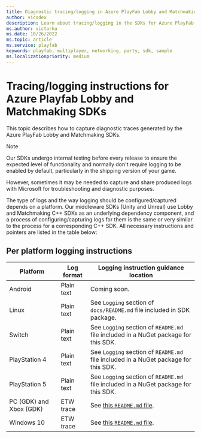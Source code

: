```yaml
---
title: Diagnostic tracing/logging in Azure PlayFab Lobby and Matchmaking SDKs
author: vicodex
description: Learn about tracing/logging in the SDKs for Azure PlayFab Lobby and Matchmaking.
ms.author: victorku
ms.date: 10/26/2022
ms.topic: article
ms.service: playfab
keywords: playfab, multiplayer, networking, party, sdk, sample
ms.localizationpriority: medium
---
```


# Tracing/logging instructions for Azure Playfab Lobby and Matchmaking SDKs

This topic describes how to capture diagnostic traces generated by the Azure PlayFab Lobby and Matchmaking SDKs.

> [!NOTE]
> Our SDKs undergo internal testing before every release to ensure the expected level of functionality and normally don't require logging to be enabled by default, particularly in the shipping version of your game.
>
> However, sometimes it may be needed to capture and share produced logs with Microsoft for troubleshooting and diagnostic purposes.

The type of logs and the way logging should be configured/captured depends on a platform. Our middleware SDKs (Unity and Unreal) use Lobby and Matchmaking C++ SDKs as an underlying dependency component, and a process of configuring/capturing logs for them is the same or very similar to the process for a corresponding C++ SDK. All necessary instructions and pointers are listed in the table below:

## Per platform logging instructions

| Platform | Log format | Logging instruction guidance location |
|------------|------------|------------|
| Android | Plain text | Coming soon. |
| Linux | Plain text | See `Logging` section of `docs/README.md` file included in SDK package. |
| Switch | Plain text | See `Logging` section of `README.md` file included in a NuGet package for this SDK. |
| PlayStation 4 | Plain text | See `Logging` section of `README.md` file included in a NuGet package for this SDK. |
| PlayStation 5 | Plain text | See `Logging` section of `README.md` file included in a NuGet package for this SDK. |
| PC (GDK) and Xbox (GDK) | ETW trace | See [this `README.md` file](https://github.com/PlayFab/PlayFabMultiplayer/blob/main/TraceScripts/README.md). |
| Windows 10 | ETW trace | See [this `README.md` file](https://github.com/PlayFab/PlayFabMultiplayer/blob/main/TraceScripts/README.md). |
